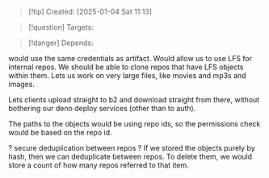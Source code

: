 
>[!tip] Created: [2025-01-04 Sat 11:13]

>[!question] Targets: 

>[!danger] Depends: 

would use the same credentials as artifact.
Would allow us to use LFS for internal repos.
We should be able to clone repos that have LFS objects within them.
Lets us work on very large files, like movies and mp3s and images.

Lets clients upload straight to b2 and download straight from there, without bothering our deno deploy services (other than to auth).

The paths to the objects would be using repo ids, so the permissions check would be based on the repo id.

? secure deduplication between repos ? 
If we stored the objects purely by hash, then we can deduplicate between repos.
To delete them, we would store a count of how many repos referred to that item.